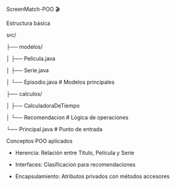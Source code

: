 ScreenMatch-POO 🎬

Estructura básica

src/  

├── modelos/  

│   ├── Pelicula.java  

│   ├── Serie.java  

│   └── Episodio.java      # Modelos principales  

├── calculos/  

│   ├── CalculadoraDeTiempo  

│   └── Recomendacion      # Lógica de operaciones  

└── Principal.java         # Punto de entrada  

Conceptos POO aplicados

- Herencia: Relación entre Título, Película y Serie

- Interfaces: Clasificacion para recomendaciones

- Encapsulamiento: Atributos privados con métodos accesores
